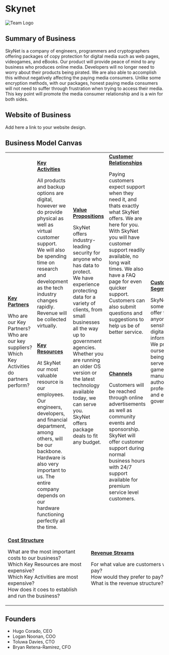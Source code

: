 # Skynet
![Team Logo](https://icon-library.com/images/information-technology-icon-png/information-technology-icon-png-28.jpg)
## Summary of Business
SkyNet is a company of engineers, programmers and cryptographers offering packages of copy protection for digital media such as web pages, videogames, and eBooks. Our product will provide peace of mind to any business who produces online media. Developers will no longer need to worry about their products being pirated. We are also able to accomplish this without negatively affecting the paying media consumers. Unlike some encryption methods, with our packages, honest paying media consumers will not need to suffer through frustration when trying to access their media. This key point will promote the media consumer relationship and is a win for both sides.      

## Website of Business
Add here a link to your website design.

## Business Model Canvas  

<table>
  <tr>
    <td rowspan="2">
      <b><a href="Key_Partners.md">Key Partners</a></b>
      <p>Who are our Key Partners?<br>
      Who are our key suppliers?<br>
      Which Key Activities do partners perform?</p>
    </td>
    <td>
      <b><a href="Key_Activities.md">Key Activities</a></b>
      <p>All products and backup options are digital, however we do provide physical as well as virtual customer support.<br>
      We will also be spending time on research and development as the tech industry changes rapidly.<br>
      Revenue will be collected virtually.</p>
    </td>
    <td rowspan="2" colspan="2">
      <b><a href="Value_Propositions.md">Value Propositions</a></b>
      <p>SkyNet offers industry-leading security for anyone who has data to protect.<br>
      We have experience protecting data for a variety of clients, from small businesses all the way up to government agencies.<br>   
      Whether you are running an older OS version or the latest technology available today, we can serve you.<br>
      SkyNet offers package deals to fit any budget.<br>
      <br><br><br><br><br>
    </td>
    <td>
      <b><a href="Customer_Relationships.md">Customer Relationships</a></b>
      <p>Paying customers expect support when they need it, and thats exactly what SkyNet offers. We are here for you.<br>
      With SkyNet you will have customer support readily available, no long wait times. We also have a FAQ page for even quicker support. 
      Customers can also submit questions and suggestions to help us be of better service.</p>
    </td>
    <td rowspan="2">
      <b><a href="Customer_Segments.md">Customer Segments</a></b>
      <p>SkyNet has something to offer for anyone with sensitive digital information.<br>
      We pride ourselves on being able to serve gamers, game manufacturers, authors, professionals and even government. </p>
    </td>
  </tr>
  <tr>
    <td>
      <b><a href="Key_Resources.md">Key Resources</a></b>
      <p>At SkyNet our most valuable resource is our employees. Our engineers, developers, and financial department, among others, will be our backbone.<br>
      Hardware is also very important to us. The entire company depends on our hardware functioning perfectly all the time. <br>
    </td>
    <td>
      <b><a href="Channels.md">Channels</a></b>
      <p>Customers will be reached through online advertisements as well as community events and sponsorship.<br>
      SkyNet will offer customer support during normal business hours with 24/7 support available for premium service level customers.</p>
    </td>
  </tr>
  <tr>
    <td colspan="3">
      <b><a href="Financial_Plan.md">Cost Structure</a></b>
      <p>What are the most important costs to our business?<br>
      Which Key Resources are most expensive?<br>
      Which Key Activities are most expensive?<br>
      How does it coes to establish and run the business?</p>
    </td>
    <td colspan="3">
      <b><a href="Financial_Plan.md">Revenue Streams</a></b>
      <p>For what value are customers willing to pay? <br>
      How would they prefer to pay? <br>
      What is the revenue structure?</p>
    </td>
  </tr>
</table>

## Founders
<!-- Team members -->
* Hugo Corado, CEO
* Logan Noonan, COO
* Toluwa Davies, CTO
* Bryan Retena-Ramirez, CFO
